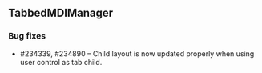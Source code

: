 ## TabbedMDIManager

### Bug fixes

* \#234339, #234890  – Child layout is now updated properly when using user control as tab child.